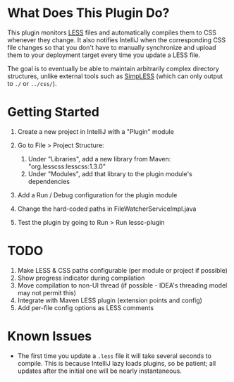 # What Does This Plugin Do?

This plugin monitors [LESS](http://lesscss.org/) files and automatically compiles them to CSS whenever they change.
It also notifies IntelliJ when the corresponding CSS file changes so that you don't have to manually synchronize
and upload them to your deployment target every time you update a LESS file.

The goal is to eventually be able to maintain arbitrarily complex directory structures, unlike external tools such as
[SimpLESS](http://wearekiss.com/simpless) (which can only output to ```./``` or ```../css/```).

# Getting Started

1.  Create a new project in IntelliJ with a "Plugin" module
2.  Go to File > Project Structure:

    1.  Under "Libraries", add a new library from Maven: "org.lesscss:lesscss:1.3.0"
    2.  Under "Modules", add that library to the plugin module's dependencies

2.  Add a Run / Debug configuration for the plugin module
3.  Change the hard-coded paths in FileWatcherServiceImpl.java
4.  Test the plugin by going to Run > Run lessc-plugin

# TODO

1.  Make LESS & CSS paths configurable (per module or project if possible)
2.  Show progress indicator during compilation
3.  Move compilation to non-UI thread (if possible - IDEA's threading model may not permit this)
4.  Integrate with Maven LESS plugin (extension points and config)
5.  Add per-file config options as LESS comments

# Known Issues

*  The first time you update a ```.less``` file it will take several seconds to compile.
   This is because IntelliJ lazy loads plugins, so be patient; all updates after the initial one
   will be nearly instantaneous.